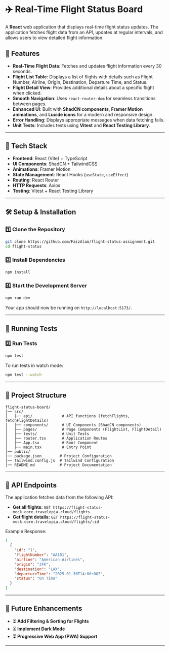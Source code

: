 # ✈️ Real-Time Flight Status Board

A **React** web application that displays real-time flight status updates. The application fetches flight data from an API, updates at regular intervals, and allows users to view detailed flight information.

## 🚀 Features

- **Real-Time Flight Data**: Fetches and updates flight information every 30 seconds.
- **Flight List Table**: Displays a list of flights with details such as Flight Number, Airline, Origin, Destination, Departure Time, and Status.
- **Flight Detail View**: Provides additional details about a specific flight when clicked.
- **Smooth Navigation**: Uses `react-router-dom` for seamless transitions between pages.
- **Enhanced UI**: Built with **ShadCN components**, **Framer Motion animations**, and **Lucide icons** for a modern and responsive design.
- **Error Handling**: Displays appropriate messages when data fetching fails.
- **Unit Tests**: Includes tests using **Vitest** and **React Testing Library**.

---

## 📌 Tech Stack

- **Frontend**: React (Vite) + TypeScript
- **UI Components**: ShadCN + TailwindCSS
- **Animations**: Framer Motion
- **State Management**: React Hooks (`useState`, `useEffect`)
- **Routing**: React Router
- **HTTP Requests**: Axios
- **Testing**: Vitest + React Testing Library

---

## 🛠️ Setup & Installation

### **1️⃣ Clone the Repository**
```sh
git clone https://github.com/FaizAlam/flight-status-assignment.git
cd flight-status
```

### **2️⃣ Install Dependencies**
```sh
npm install
```


### **4️⃣ Start the Development Server**
```sh
npm run dev
```
Your app should now be running on `http://localhost:5173/`.

---

## 🧪 Running Tests

### **2️⃣ Run Tests**
```sh
npm test
```
To run tests in watch mode:
```sh
npm test --watch
```

---

## 📂 Project Structure
```
flight-status-board/
│── src/
│   ├── api/             # API functions (fetchFlights, fetchFlightDetails)
│   ├── components/      # UI Components (ShadCN components)
│   ├── pages/           # Page Components (FlightList, FlightDetail)
│   ├── tests/           # Unit Tests
│   ├── router.tsx       # Application Routes
│   ├── App.tsx          # Root Component
│   ├── main.tsx         # Entry Point
│── public/
│── package.json        # Project Configuration
│── tailwind.config.js  # Tailwind Configuration
│── README.md           # Project Documentation
```

---

## 📜 API Endpoints
The application fetches data from the following API:

- **Get all flights:** `GET https://flight-status-mock.core.travelopia.cloud/flights`
- **Get flight details:** `GET https://flight-status-mock.core.travelopia.cloud/flights/:id`

Example Response:
```json
[
  {
    "id": "1",
    "flightNumber": "AA101",
    "airline": "American Airlines",
    "origin": "JFK",
    "destination": "LAX",
    "departureTime": "2025-01-30T14:00:00Z",
    "status": "On Time"
  }
]
```
---

## 📌 Future Enhancements
- ⏳ **Add Filtering & Sorting for Flights**
- ⏳ **Implement Dark Mode**
- ⏳ **Progressive Web App (PWA) Support**

---